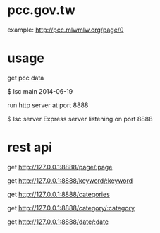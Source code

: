 pcc.gov.tw
===
example: http://pcc.mlwmlw.org/page/0

usage
===
get pcc data

  $ lsc main 2014-06-19

run http server at port 8888

  $ lsc server 
  Express server listening on port 8888

rest api 
===
get http://127.0.0.1:8888/page/:page

get http://127.0.0.1:8888/keyword/:keyword

get http://127.0.0.1:8888/categories

get http://127.0.0.1:8888/category/:category

get http://127.0.0.1:8888/date/:date
